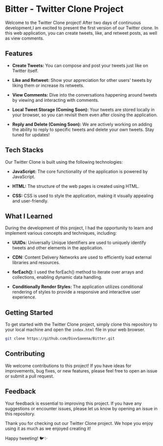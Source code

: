 # Bitter - Twitter Clone Project 


Welcome to the Twitter Clone project! After two days of continuous development,I am excited to present the first version of our Twitter clone. In this web application, you can create tweets, like, and retweet posts, as well as view  comments.

## Features

- **Create Tweets:** You can compose and post your tweets just like on Twitter itself.

- **Like and Retweet:** Show your appreciation for other users' tweets by liking them or increase its retweets.

- **View Comments:** Dive into the conversations happening around tweets by viewing and interacting with comments.

- **Local Tweet Storage (Coming Soon):** Your tweets are stored locally in your browser, so you can revisit them even after closing the application.

- **Reply and Delete (Coming Soon):** We are actively working on adding the ability to reply to specific tweets and delete your own tweets. Stay tuned for updates!

## Tech Stacks

Our Twitter Clone is built using the following technologies:

- **JavaScript:** The core functionality of the application is powered by JavaScript.

- **HTML:** The structure of the web pages is created using HTML.

- **CSS:** CSS is used to style the application, making it visually appealing and user-friendly.

## What I Learned

During the development of this project, I had the opportunity to learn and implement various concepts and techniques, including:

- **UUIDs:** Universally Unique Identifiers are used to uniquely identify tweets and other elements in the application.

- **CDN:** Content Delivery Networks are used to efficiently load external libraries and resources.

- **forEach():** I used the forEach() method to iterate over arrays and collections, enabling dynamic data handling.

- **Conditionally Render Styles:** The application utilizes conditional rendering of styles to provide a responsive and interactive user experience.

## Getting Started

To get started with the Twitter Clone project, simply clone this repository to your local machine and open the `index.html` file in your web browser.

```bash
git clone https://github.com/DivvSaxena/Bitter.git
```

## Contributing

We welcome contributions to this project! If you have ideas for improvements, bug fixes, or new features, please feel free to open an issue or submit a pull request.

## Feedback

Your feedback is essential to improving this project. If you have any suggestions or encounter issues, please let us know by opening an issue in this repository.

Thank you for checking out our Twitter Clone project. We hope you enjoy using it as much as we enjoyed creating it!

Happy tweeting! 🐦✨
